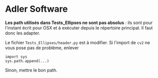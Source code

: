 # Adler Software

__Les path utilisés dans Tests_Ellipses ne sont pas absolus__ : ils sont pour l'instant écrit pour OSX et à exécuter depuis le répertoire principal. Il faut donc les adapter.

Le fichier ```Tests_Ellipses/header.py``` est à modifier.
Si l'import de ```cv2``` ne vous pose pas de problème, enlever

```
import sys
sys.path.append(...)
```

Sinon, mettre le bon path.